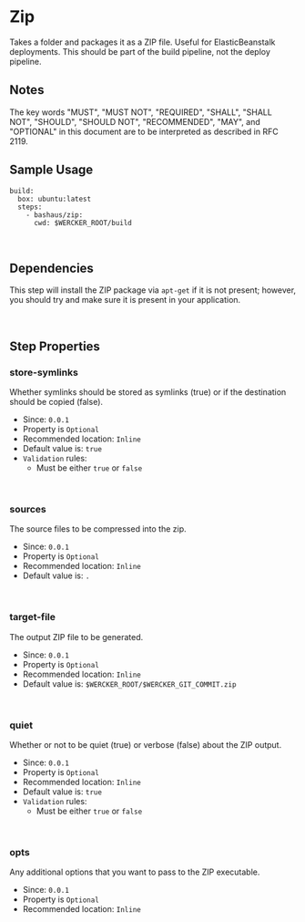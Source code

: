 # Zip

Takes a folder and packages it as a ZIP file. Useful for ElasticBeanstalk
deployments. This should be part of the build pipeline, not the deploy pipeline.

## Notes

The key words "MUST", "MUST NOT", "REQUIRED", "SHALL", "SHALL
NOT", "SHOULD", "SHOULD NOT", "RECOMMENDED",  "MAY", and
"OPTIONAL" in this document are to be interpreted as described in
RFC 2119.

## Sample Usage

    build:
      box: ubuntu:latest
      steps:
        - bashaus/zip:
          cwd: $WERCKER_ROOT/build

&nbsp;

## Dependencies

This step will install the ZIP package via `apt-get` if it is not present;
however, you should try and make sure it is present in your application.

&nbsp;

## Step Properties

### store-symlinks

Whether symlinks should be stored as symlinks (true) or if the destination
should be copied (false).

* Since: `0.0.1`
* Property is `Optional`
* Recommended location: `Inline`
* Default value is: `true`
* `Validation` rules:
  * Must be either `true` or `false`

&nbsp;

### sources

The source files to be compressed into the zip.

* Since: `0.0.1`
* Property is `Optional`
* Recommended location: `Inline`
* Default value is: `.`

&nbsp;

### target-file

The output ZIP file to be generated.

* Since: `0.0.1`
* Property is `Optional`
* Recommended location: `Inline`
* Default value is: `$WERCKER_ROOT/$WERCKER_GIT_COMMIT.zip`

&nbsp;

### quiet

Whether or not to be quiet (true) or verbose (false) about the ZIP output.

* Since: `0.0.1`
* Property is `Optional`
* Recommended location: `Inline`
* Default value is: `true`
* `Validation` rules:
  * Must be either `true` or `false`

&nbsp;

### opts

Any additional options that you want to pass to the ZIP executable.

* Since: `0.0.1`
* Property is `Optional`
* Recommended location: `Inline`

&nbsp;
